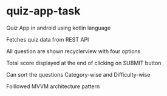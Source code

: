 # quiz-app-task

Quiz App in android using kotlin language

Fetches quiz data from REST API 


All question are shown recyclerview with four options


Total score displayed at the end of clicking on SUBMIT button


Can sort the questions Category-wise and Difficulty-wise


Folllowed MVVM architecture pattern
